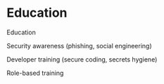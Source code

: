 # Education
Education

Security awareness (phishing, social engineering)

Developer training (secure coding, secrets hygiene)

Role-based training
